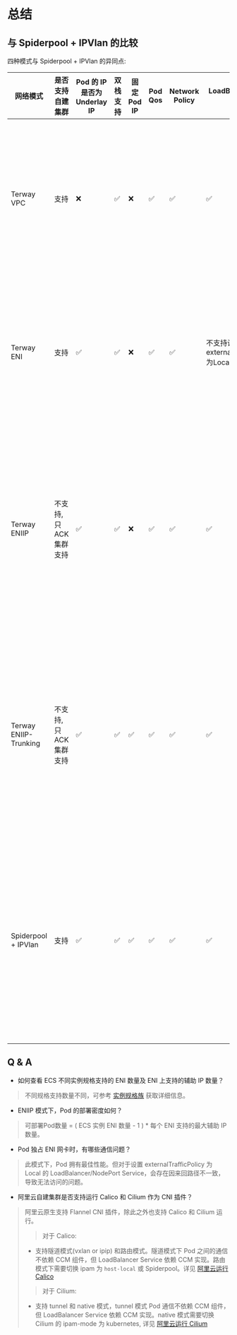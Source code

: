 # 总结

## 与 Spiderpool + IPVlan 的比较

四种模式与 Spiderpool + IPVlan 的异同点:

|  网络模式    |  是否支持自建集群  | Pod 的 IP 是否为 Underlay IP | 双栈支持 | 固定 Pod IP |  Pod Qos | Network Policy | LoadBalancer 服务支持 | Pod 多网卡 | 成本 |  其他 |
|----------- | -------  | -------------------------|---------|------------|---------|----------------|---------------------|------------|-------|  ----- |
| Terway VPC | 支持 |  ❌  |  ✅  |   ❌  |   ✅  |  ✅  | ✅ | ❌ | 最低，对 ECS 规格无要求，对弹性网卡和辅助IP的数量不作要求 | 需要依赖 [CCM](https://github.com/AliyunContainerService/alicloud-controller-manager) 组件发布 VPC 路由  |
| Terway ENI | 支持 |  ✅  |  ✅  |   ❌  |   ✅  |  ✅  | 不支持设置externalTrafficPolicy 为Local | ❌ | 最高，可部署 Pod 数量取决于 ECS 实例的弹性网卡数量 | 性能最好, 成本最高  |
| Terway ENIIP | 不支持, 只 ACK 集群支持 |  ✅  |  ✅  |   ❌  |   ✅  |  ✅  | ✅ | ❌ | 较低，可部署 Pod 数量 = (ECS 实例的弹性网卡数量 - 1) * 每个 ENI 支持的辅助 IP 数量 | 支持 veth 和 IPVlan 模式，IPVlan 模式内核版本大于4.2  |
| Terway ENIIP-Trunking | 不支持, 只 ACK 集群支持 |  ✅  |  ✅  |   ✅  |   ✅  |  ✅  | ✅ | ❌ | 较低，可部署 Pod 数量 = (ECS 实例的弹性网卡数量 - 1) * 每个 ENI 支持的辅助 IP 数量 | 正在公测中  |
| Spiderpool + IPVlan | 支持 |  ✅  |  ✅  |   ✅  |   ✅  |  ✅  | ✅ | ✅ | 较低，可部署 Pod 数量 = (ECS 实例的弹性网卡数量 - 1) * 每个 ENI 支持的辅助 IP 数量 | 需要将 Spiderpool IP池与ENI的辅助IP对应  |

## Q & A

* 如何查看 ECS 不同实例规格支持的 ENI 数量及 ENI 上支持的辅助 IP 数量？

> 不同规格支持数量不同，可参考 [实例规格族](https://help.aliyun.com/zh/ecs/user-guide/overview-of-instance-families?spm=a2c4g.11186623.4.1.67827940QQYeXI&scm=20140722.H_25378._.ID_25378-OR_rec-V_1) 获取详细信息。

* ENIIP 模式下，Pod 的部署密度如何？

> 可部署Pod数量 = ( ECS 实例 ENI 数量 - 1 ) * 每个 ENI 支持的最大辅助 IP 数量。

* Pod 独占 ENI 网卡时，有哪些通信问题？

> 此模式下，Pod 拥有最佳性能。但对于设置 externalTrafficPolicy 为 Local 的 LoadBalancer/NodePort Service，会存在因来回路径不一致，导致无法访问的问题。

* 阿里云自建集群是否支持运行 Calico 和 Cilium 作为 CNI 插件？

> 阿里云原生支持 Flannel CNI 插件，除此之外也支持 Calico 和 Cilium 运行。
>> 对于 Calico:
> - 支持隧道模式(vxlan or ipip) 和路由模式。隧道模式下 Pod 之间的通信不依赖 CCM 组件，但 LoadBalancer Service 依赖 CCM 实现。路由模式下需要切换 ipam 为 `host-local` 或 Spiderpool。详见 [阿里云运行 Calico](aliyun-calico.md)
>> 对于 Cilium:
> - 支持 tunnel 和 native 模式，tunnel 模式 Pod 通信不依赖 CCM 组件，但 LoadBalancer Service 依赖 CCM 实现。native 模式需要切换 Cilium 的 ipam-mode 为 kubernetes, 详见 [阿里云运行 Cilium](aliyun-cilium.md)